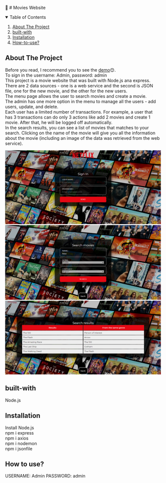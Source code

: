 :movie_camera: # Movies Website
<!-- TABLE OF CONTENTS -->
<details open="open">
  <summary>Table of Contents</summary>
  <ol>
    <li><a href="#about-the-project">About The Project</a></li>
    <li><a href="#built-with">built-with</a></li>
    <li><a href="#installation">Installation</a></li>
    <li><a href="#how-to-use">How-to-use?</a></li>
  </ol>
</details>

## About The Project
Before you read, I recommend you to see the [demo](https://demo-search-movies.herokuapp.com):blush:.</br> 
To sign in the username: Admin, password: admin  </br>
This project is a movie website that was built with Node.js ana express.</br>
There are 2 data sources - one is a web service and the second is JSON file, one for the new movie, and the other for the new users.</br>
The menu page allows the user to search movies and create a movie.</br>
The admin has one more option in the menu to manage all the users - add users, update, and delete.</br>
Each user has a limited number of transactions. For example, a user that has 3 transactions can do only 3 actions like add 2 movies and create 1 movie. After that, he will be logged off automatically.</br>
In the search results, you can see a list of movies that matches to your search. Clicking on the name of the movie will give you all the information about the movie (including an image of the data was retrieved from the web service).


![login](https://github.com/yardenavraham/Search-Movies-App/blob/movies-project/login.jpeg)
![search movie](https://github.com/yardenavraham/Search-Movies-App/blob/movies-project/seachmoviespic.jpeg)
![search results](https://github.com/yardenavraham/Search-Movies-App/blob/movies-project/seachmoviesresultpic.jpeg)


## built-with

Node.js 

## Installation

Install Node.js</br>
npm i express</br>
npm i axios</br>
npm i nodemon</br>
npm i jsonfile</br>

## How to use?
USERNAME: Admin 
PASSWORD: admin

